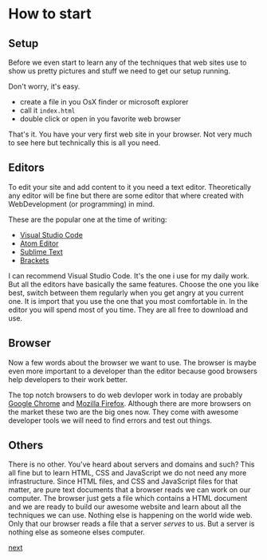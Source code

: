 # How to start

## Setup

Before we even start to learn any of the techniques that web sites use to show us pretty pictures and stuff we need to get our setup running.

Don't worry, it's easy.

- create a file in you OsX finder or microsoft explorer
- call it `index.html`
- double click or open in you favorite web browser

That's it. You have your very first web site in your browser. Not very much to see here but technically this is all you need.

## Editors

To edit your site and add content to it you need a text editor. Theoretically any editor will be fine but there are some editor that where created with WebDevelopment (or programming) in mind.

These are the popular one at the time of writing:

- [Visual Studio Code](https://code.visualstudio.com/)
- [Atom Editor](https://atom.io/)
- [Sublime Text](https://www.sublimetext.com/)
- [Brackets](http://brackets.io/)

I can recommend Visual Studio Code. It's the one i use for my daily work. But all the editors have basically the same features. Choose the one you like best, switch between them regularly when you get angry at you current one. It is import that you use the one that you most comfortable in. In the editor you will spend most of you time. They are all free to download and use.

## Browser

Now a few words about the browser we want to use. The browser is maybe even more important to a developer than the editor because good browsers help developers to their work better.

The top notch browsers to do web devloper work in today are probably [Google Chrome](https://www.google.com/chrome/) and [Mozilla Firefox](https://www.mozilla.org/en-US/firefox/new/). Although there are more browsers on the market these two are the big ones now. They come with awesome developer tools we will need to find errors and test out things.

## Others

There is no other. You've heard about servers and domains and such? This all fine but to learn HTML, CSS and JavaScript we do not need any more infrastructure. Since HTML files, and CSS and JavaScript files for that matter, are pure text documents that a browser reads we can work on our computer. The browser just gets a file which contains a HTML document and we are ready to build our awesome website and learn about all the techniques we can use. Nothing else is happening on the world wide web. Only that our browser reads a file that a server _serves_ to us. But a server is nothing else as someone elses computer.

[next](./01-intro.md)
